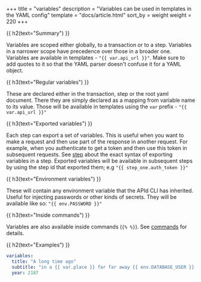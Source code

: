 +++
title = "variables"
description = "Variables can be used in templates in the YAML config"
template = "docs/article.html"
sort_by = weight
weight = 220
+++


{{ h2(text="Summary") }}

Variables are scoped either globally, to a transaction or to a step. Variables in a narrower scope have precedence over
those in a broader one. Variables are available in templates - `"{{ var.api_url }}"`. Make sure to add quotes to it
so that the YAML parser doesn't confuse it for a YAML object.

{{ h3(text="Regular variables") }}

These are declared either in the transaction, step or the root yaml document. There they are simply declared as a mapping
 from variable name to its value. Those will be available in templates
using the `var` prefix - `"{{ var.api_url }}"`

{{ h3(text="Exported variables") }}

Each step can export a set of variables. This is useful when you want to make a request and then use part of the response
in another request. For example, when you authenticate to get a token and then use this token in subsequent requests. See
[step](../step) about the exact syntax of exporting variables in a step. Exported variables will be available in
subsequent steps by using the step id that exported them; e.g `"{{ step_one.auth_token }}"`

{{ h3(text="Environment variables") }}

These will contain any environment variable that the APId CLI has inherited. Useful for injecting passwords or
other kinds of secrets. They will be available like so: `"{{ env.PASSWORD }}"`

{{ h3(text="Inside commands") }}

Variables are also available inside commands (`{% %}`). See [commands](../commands) for details.

{{ h2(text="Examples") }}

```yaml
variables:
  title: "A long time ago"
  subtitle: "in a {{ var.place }} far far away {{ env.DATABASE_USER }} accidentally dropped all tables"
  year: 2187
```